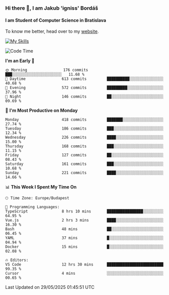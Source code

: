 ### Hi there 👋, I am Jakub 'igniss' Bordáš

#### I am Student of Computer Science in Bratislava
To know me better, head over to my [website](https://bordas.sk).

[![My Skills](https://skillicons.dev/icons?i=js,typescript,html,css,figma,svelte,vue,next,postgresql,nest,express,nodejs)](https://bordas.sk)


<!--START_SECTION:waka-->
![Code Time](http://img.shields.io/badge/Code%20Time-1%2C918%20hrs%2032%20mins-blue)

**I'm an Early 🐤** 

```text
🌞 Morning                176 commits         ███░░░░░░░░░░░░░░░░░░░░░░   11.68 % 
🌆 Daytime                613 commits         ██████████░░░░░░░░░░░░░░░   40.68 % 
🌃 Evening                572 commits         █████████░░░░░░░░░░░░░░░░   37.96 % 
🌙 Night                  146 commits         ██░░░░░░░░░░░░░░░░░░░░░░░   09.69 % 
```
📅 **I'm Most Productive on Monday** 

```text
Monday                   418 commits         ███████░░░░░░░░░░░░░░░░░░   27.74 % 
Tuesday                  186 commits         ███░░░░░░░░░░░░░░░░░░░░░░   12.34 % 
Wednesday                226 commits         ████░░░░░░░░░░░░░░░░░░░░░   15.00 % 
Thursday                 168 commits         ███░░░░░░░░░░░░░░░░░░░░░░   11.15 % 
Friday                   127 commits         ██░░░░░░░░░░░░░░░░░░░░░░░   08.43 % 
Saturday                 161 commits         ███░░░░░░░░░░░░░░░░░░░░░░   10.68 % 
Sunday                   221 commits         ████░░░░░░░░░░░░░░░░░░░░░   14.66 % 
```


📊 **This Week I Spent My Time On** 

```text
🕑︎ Time Zone: Europe/Budapest

💬 Programming Languages: 
TypeScript               8 hrs 10 mins       ████████████████░░░░░░░░░   64.95 % 
Vue.js                   2 hrs 3 mins        ████░░░░░░░░░░░░░░░░░░░░░   16.30 % 
Bash                     48 mins             ██░░░░░░░░░░░░░░░░░░░░░░░   06.45 % 
YAML                     37 mins             █░░░░░░░░░░░░░░░░░░░░░░░░   04.94 % 
Docker                   15 mins             █░░░░░░░░░░░░░░░░░░░░░░░░   02.08 % 

🔥 Editors: 
VS Code                  12 hrs 30 mins      █████████████████████████   99.35 % 
Cursor                   4 mins              ░░░░░░░░░░░░░░░░░░░░░░░░░   00.65 % 
```


 Last Updated on 29/05/2025 01:45:51 UTC
<!--END_SECTION:waka-->
